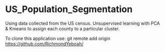 # US_Population_Segmentation
Using data collected from the US census. Unsupervised learning with PCA &amp; Kmeans to assign each county to a particular cluster.

To clone this application use: git remote add origin https://github.com/RichmondYeboah/
